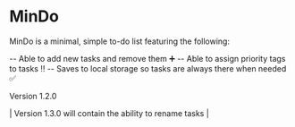 # MinDo
 MinDo is a minimal, simple to-do list featuring the following:

-- Able to add new tasks and remove them ➕
-- Able to assign priority tags to tasks ‼️
-- Saves to local storage so tasks are always there when needed ✅


Version 1.2.0


| Version 1.3.0 will contain the ability to rename tasks | 